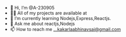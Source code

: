 - 👋 Hi, I’m @A-230905
- 👨‍💻 All of my projects are available at
- 🌱 I’m currently learning Nodejs,Express,Reactjs.
- 💬 Ask me about reactjs,Nodejs
- 📫 How to reach me ...kakarlaabhinavsai@gmail.com


<!---
A-230905/A-230905 is a ✨ special ✨ repository because its `README.md` (this file) appears on your GitHub profile.
You can click the Preview link to take a look at your changes.
--->
